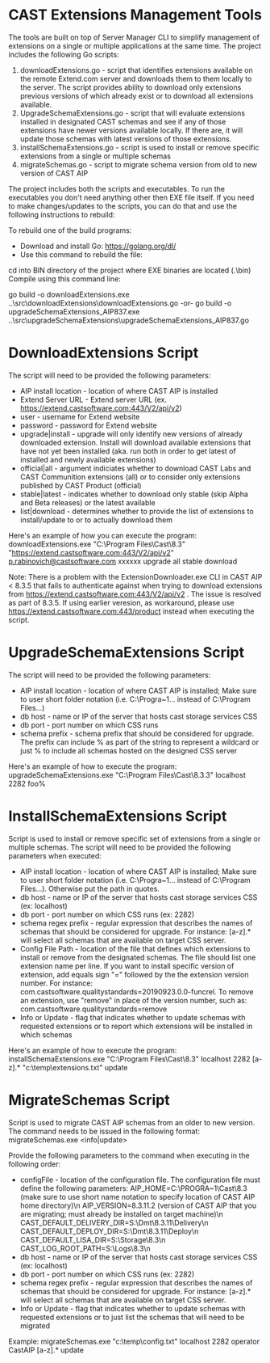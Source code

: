 # CAST Extensions Management Tools
The tools are built on top of Server Manager CLI to simplify management of extensions on a single or multiple applications at the same time. The project includes the following Go scripts:

1. downloadExtensions.go - script that identifies extensions available on the remote Extend.com server and downloads them to them locally to the server. The script provides ability to download only extensions previous versions of which already exist or to download all extensions available.
2. UpgradeSchemaExtensions.go - script that will evaluate extensions installed in designated CAST schemas and see if any of those extensions have newer versions available locally. If there are, it will update those schemas with latest versions of those extensions.
3. installSchemaExtensions.go - script is used to install or remove specific extensions from a single or multiple schemas
4. migrateSchemas.go - script to migrate schema version from old to new version of CAST AIP

The project includes both the scripts and executables. To run the executables you don't need anything other then EXE file itself. If you need to make changes/updates to the scripts, you can do that and use the following instructions to rebuild:

To rebuild one of the build programs:
- Download and install Go: https://golang.org/dl/
- Use this command to rebuild the file:

cd into BIN directory of the project where EXE binaries are located (.\bin)
Compile using this command line: 

go build -o downloadExtensions.exe ..\src\downloadExtensions\downloadExtensions.go
-or-
go build -o upgradeSchemaExtensions_AIP837.exe ..\src\upgradeSchemaExtensions\upgradeSchemaExtensions_AIP837.go

DownloadExtensions Script
==================================
The script will need to be provided the following parameters:
- AIP install location - location of where CAST AIP is installed
- Extend Server URL - Extend server URL (ex. https://extend.castsoftware.com:443/V2/api/v2)
- user - username for Extend website
- password - password for Extend website
- upgrade|install - upgrade will only identify new versions of already downloaded extension. Install will download available extensions that have not yet been installed (aka. run both in order to get latest of installed and newly available extensions)
- official|all - argument indiciates whether to download CAST Labs and CAST Communition extensions (all) or to consider only extensions published by CAST Product (official)
- stable|latest - indicates whether to download only stable (skip Alpha and Beta releases) or the latest available
- list|download - determines whether to provide the list of extensions to install/update to or to actually download them
  
Here's an example of how you can execute the program:
downloadExtensions.exe "C:\Program Files\Cast\8.3" "https://extend.castsoftware.com:443/V2/api/v2" p.rabinovich@castsoftware.com xxxxxx upgrade all stable download

Note: There is a problem with the ExtensionDownloader.exe CLI in CAST AIP < 8.3.5 that fails to authenticate against when trying to download extensions from https://extend.castsoftware.com:443/V2/api/v2 . The issue is resolved as part of 8.3.5. If using earlier veresion, as workaround, please use https://extend.castsoftware.com:443/product instead when executing the script. 

UpgradeSchemaExtensions Script
===============================
The script will need to be provided the following parameters:
- AIP install location - location of where CAST AIP is installed; Make sure to user short folder notation (i.e. C:\Progra~1\... instead of C:\Program Files\...)
- db host - name or IP of the server that hosts cast storage services CSS
- db port - port number on which CSS runs
- schema prefix - schema prefix that should be considered for upgrade. The prefix can include % as part of the string to represent a wildcard or just % to include all schemas hosted on the designed CSS server

Here's an example of how to execute the program:
upgradeSchemaExtensions.exe "C:\Program Files\Cast\8.3.3" localhost 2282 foo%

InstallSchemaExtensions Script
===============================
Script is used to install or remove specific set of extensions from a single or multiple schemas. The script will need to be provided the following parameters when executed:
- AIP install location - location of where CAST AIP is installed; Make sure to user short folder notation (i.e. C:\Progra~1\... instead of C:\Program Files\...). Otherwise put the path in quotes.
- db host - name or IP of the server that hosts cast storage services CSS (ex: localhost)
- db port - port number on which CSS runs (ex: 2282)
- schema regex prefix - regular expression that describes the names of schemas that should be considered for upgrade. For instance: [a-z].* will select all schemas that are available on target CSS server.
- Config File Path - location of the file that defines which extensions to install or remove from the designated schemas. The file should list one extension name per line. If you want to install specific version of extension, add equals sign "=" followed by the the extension version number. For instance: com.castsoftware.qualitystandards=20190923.0.0-funcrel. To remove an extension, use "remove" in place of the version number, such as: com.castsoftware.qualitystandards=remove
- Info or Update - flag that indicates whether to update schemas with requested extensions or to report which extensions will be installed in which schemas

Here's an example of how to execute the program:
installSchemaExtensions.exe "C:\Program Files\Cast\8.3" localhost 2282 [a-z].* "c:\temp\extensions.txt" update

MigrateSchemas Script
===============================
Script is used to migrate CAST AIP schemas from an older to new version. The command needs to be issued in the following format:
migrateSchemas.exe <configFile> <dbHost> <dbPort> <dbUser> <dbPass> <schema regex prefix> <info|update>

Provide the following parameters to the command when executing in the following order:
- configFile - location of the configuration file. The configuration file must define the following parameters:
	AIP_HOME=C:\PROGRA~1\Cast\8.3 (make sure to use short name notation to specify location of CAST AIP home directory)\n
	AIP_VERSION=8.3.11.2 (version of CAST AIP that you are migrating; must already be installed on target machine)\n
	CAST_DEFAULT_DELIVERY_DIR=S:\Dmt\8.3.11\Delivery\n
	CAST_DEFAULT_DEPLOY_DIR=S:\Dmt\8.3.11\Deploy\n
	CAST_DEFAULT_LISA_DIR=S:\Storage\8.3\n
	CAST_LOG_ROOT_PATH=S:\Logs\8.3\n
- db host - name or IP of the server that hosts cast storage services CSS (ex: localhost)
- db port - port number on which CSS runs (ex: 2282)
- schema regex prefix - regular expression that describes the names of schemas that should be considered for upgrade. For instance: [a-z].* will select all schemas that are available on target CSS server.
- Info or Update - flag that indicates whether to update schemas with requested extensions or to just list the schemas that will need to be migrated

Example: migrateSchemas.exe \"c:\\temp\\config.txt\" localhost 2282 operator CastAIP [a-z].* update
